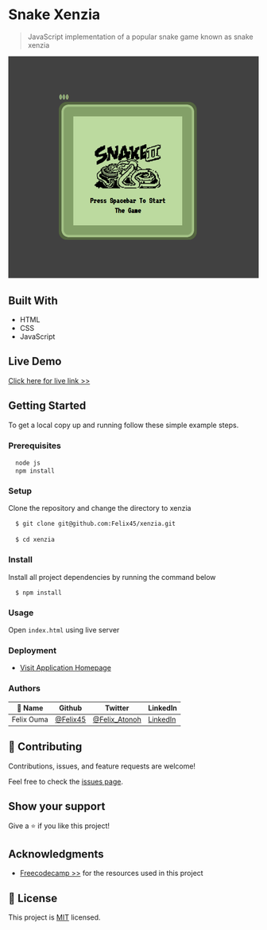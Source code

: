 # Snake Xenzia

> JavaScript implementation of a popular snake game known as snake xenzia

![Game screenshot](images/xenzia.png)


## Built With

- HTML
- CSS
- JavaScript


## Live Demo

[Click here for live link >>](https://felix45.github.io/xenzia/)


## Getting Started

To get a local copy up and running follow these simple example steps.

### Prerequisites
```
  node js
  npm install

```
### Setup
Clone the repository and change the directory to xenzia

``` 
  $ git clone git@github.com:Felix45/xenzia.git

  $ cd xenzia

```

### Install
Install all project dependencies by running the command below
 
``` 
  $ npm install
```
### Usage
Open `index.html` using live server

### Deployment
- [Visit Application Homepage](http://localhost:5500)



### Authors

| 👤 Name | Github | Twitter | LinkedIn |
|------|--------|---------|----------|
|Felix Ouma|[@Felix45](https://github.com/Felix45)|[@Felix_Atonoh](https://twitter.com/Felix_Atonoh)|[LinkedIn](https://www.linkedin.com/in/felix-ouma-639766b0/)|




## 🤝 Contributing

Contributions, issues, and feature requests are welcome!

Feel free to check the [issues page](https://github.com/Felix45/xenzia/issues).

## Show your support

Give a ⭐️ if you like this project!

## Acknowledgments

- [Freecodecamp >>](https://www.youtube.com/watch?v=uyhzCBEGaBY&t=898s) for the resources used in this project

## 📝 License

This project is [MIT](https://github.com/git/git-scm.com/blob/main/MIT-LICENSE.txt) licensed.
